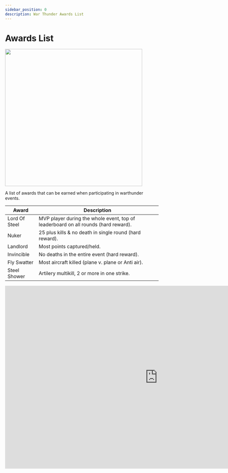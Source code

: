 ```yaml
---
sidebar_position: 0
description: War Thunder Awards List
---
```


# Awards List

<div class="flex-vcenter mb-1">
<img src="https://cdn.cloudflare.steamstatic.com/steam/apps/236390/header.jpg" width="450px"/>
</div>

A list of awards that can be earned when participating in warthunder events.

| Award         | Description                                                                                                        |
| ------------- | ------------------------------------------------------------------------------------------------------------------ |
| Lord Of Steel | MVP player during the whole event, top of leaderboard on all rounds <span class="text-muted">(hard reward).</span> |
| Nuker         | 25 plus kills & no death in single round <span class="text-muted">(hard reward).</span>                            |
| Landlord      | Most points captured/held.                                                                                         |
| Invincible    | No deaths in the entire event <span class="text-muted">(hard reward).</span>                                       |
| Fly Swatter   | Most aircraft killed <span class="text-muted">(plane v. plane or Anti air).</span>                                 |
| Steel Shower  | Artilery multikill, 2 or more in one strike.                                                                       |



<iframe width="1000" height="600" src="https://lookerstudio.google.com/embed/reporting/643331b7-7730-4fc8-8f0f-5a41550fc124/page/vbkkD" frameborder="0" style={{border:0}} allowfullscreen></iframe>